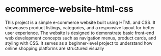 # ecommerce-website-html-css
This project is a simple e-commerce website built using HTML and CSS. It showcases product listings, categories, and a responsive layout for better user experience. The website is designed to demonstrate basic front-end web development concepts such as navigation menus, product cards, and styling with CSS. It serves as a beginner-level project to understand how online shopping platforms are structured visually
